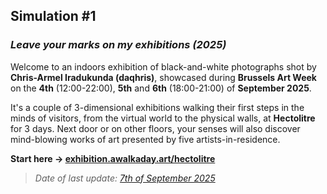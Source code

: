 ## Simulation #1
### *Leave your marks on my exhibitions (2025)*   

Welcome to an indoors exhibition of black-and-white photographs shot by __Chris-Armel Iradukunda (daqhris)__, showcased during __Brussels Art Week__ on the __4th__ (12:00-22:00), __5th__ and __6th__ (18:00-21:00) of __September 2025__.  

It's a couple of 3-dimensional exhibitions walking their first steps in the minds of visitors, from the virtual world to the physical walls, at __Hectolitre__ for 3 days. Next door or on other floors, your senses will also discover mind-blowing works of art presented by five artists-in-residence.    

__Start here → [exhibition.awalkaday.art/hectolitre](https://exhibition.awalkaday.art/hectolitre)__  

> _Date of last update: [7th of September 2025](https://github.com/awalkaday/exhibition/commits/main/README.md)_  
